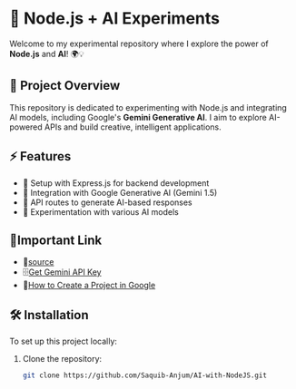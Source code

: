 # 🤖 Node.js + AI Experiments

Welcome to my experimental repository where I explore the power of **Node.js** and **AI**! 🌍💡

## 🚀 Project Overview

This repository is dedicated to experimenting with Node.js and integrating AI models, including Google's **Gemini Generative AI**. I aim to explore AI-powered APIs and build creative, intelligent applications.

## ⚡ Features

- 🔧 Setup with Express.js for backend development
- 🤖 Integration with Google Generative AI (Gemini 1.5)
- 📡 API routes to generate AI-based responses
- 🧪 Experimentation with various AI models

## 🔗Important Link

- 🪽[source](https://ai.google.dev/gemini-api/docs/text-generation?lang=node)
- 🗄️[Get Gemini API Key ](https://aistudio.google.com/welcome)
- 🚜[How to Create a Project in Google ](https://console.cloud.google.com)

## 🛠️ Installation

To set up this project locally:

1. Clone the repository:
   ```bash
   git clone https://github.com/Saquib-Anjum/AI-with-NodeJS.git
   ```
